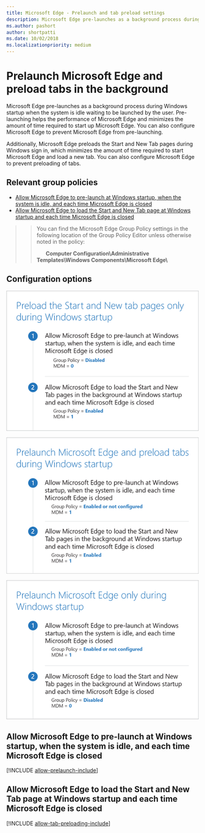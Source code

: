 ```yaml
---
title: Microsoft Edge - Prelaunch and tab preload settings
description: Microsoft Edge pre-launches as a background process during Windows startup when the system is idle waiting to be launched by the user.  Pre-launching helps the performance of Microsoft Edge and minimizes the amount of time required to start up Microsoft Edge.
ms.author: pashort
author: shortpatti
ms.date: 10/02/2018
ms.localizationpriority: medium
---
```


# Prelaunch Microsoft Edge and preload tabs in the background 

Microsoft Edge pre-launches as a background process during Windows startup when the system is idle waiting to be launched by the user.  Pre-launching helps the performance of Microsoft Edge and minimizes the amount of time required to start up Microsoft Edge. You can also configure Microsoft Edge to prevent Microsoft Edge from pre-launching.  

Additionally, Microsoft Edge preloads the Start and New Tab pages during Windows sign in, which minimizes the amount of time required to start Microsoft Edge and load a new tab.  You can also configure Microsoft Edge to prevent preloading of tabs. 


## Relevant group policies

- [Allow Microsoft Edge to pre-launch at Windows startup, when the system is idle, and each time Microsoft Edge is closed](#allow-microsoft-edge-to-pre-launch-at-windows-startup-when-the-system-is-idle-and-each-time-microsoft-edge-is-closed)
- [Allow Microsoft Edge to load the Start and New Tab page at Windows startup and each time Microsoft Edge is closed](#allow-microsoft-edge-to-start-and-load-the-start-and-new-tab-page-at-windows-startup-and-each-time-microsoft-edge-is-closed)

>>You can find the Microsoft Edge Group Policy settings in the following location of the Group Policy Editor unless otherwise noted in the policy:
>>
>>&nbsp;&nbsp;&nbsp;&nbsp;&nbsp;&nbsp;**Computer Configuration\\Administrative Templates\\Windows Components\\Microsoft Edge\\**

## Configuration options

![Only preload the Start and New Tab pages during Windows startup](../images/preload-tabs-only-sm.png)

![Prelauch Microsoft Edge and preload Start and New Tab pages](../images/prelaunch-edge-and-preload-tabs-sm.png)

![Only prelaunch Microsoft Edge during Windows startup](../images/prelaunch-edge-only-sm.png)



## Allow Microsoft Edge to pre-launch at Windows startup, when the system is idle, and each time Microsoft Edge is closed
[!INCLUDE [allow-prelaunch-include](../includes/allow-prelaunch-include.md)]

## Allow Microsoft Edge to load the Start and New Tab page at Windows startup and each time Microsoft Edge is closed
[!INCLUDE [allow-tab-preloading-include](../includes/allow-tab-preloading-include.md)]